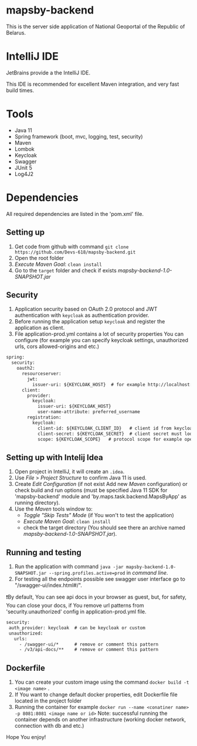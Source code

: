 # mapsby-backend

This is the server side application of National Geoportal of the Republic of Belarus.

# IntelliJ IDE

JetBrains provide a the IntelliJ IDE.

This IDE is recommended for excellent Maven integration, and very fast build times.

# Tools
 * Java 11
 * Spring framework (boot, mvc, logging, test, security)
 * Maven
 * Lombok
 * Keycloak
 * Swagger
 * JUnit 5
 * Log4J2

# Dependencies

All required dependencies are listed in the 'pom.xml' file.

## Setting up 
1. Get code from github with command `git clone https://github.com/Devs-618/mapsby-backend.git`
2. Open the root folder
3. *Execute Maven Goal*: `clean install`
4. Go to the `target` folder and check if exists *mapsby-backend-1.0-SNAPSHOT.jar*

## Security
1. Application security based on OAuth 2.0 protocol and JWT authentication with `keycloak` as authentication provider.
2. Before running the application setup `keycloak` and register the application as client.
3. File application-prod.yml contains a lot of security properties You can configure (for example you can specify keycloak settings, unauthorized urls, cors allowed-origins and etc.)
```html
spring:
  security:
    oauth2:
      resourceserver:
        jwt:
          issuer-uri: ${KEYCLOAK_HOST}  # for example http://localhost:8083/realms/gn
      client:
        provider:
          keycloak:
            issuer-uri: ${KEYCLOAK_HOST}
            user-name-attribute: preferred_username
        registration:
          keycloak:
            client-id: ${KEYCLOAK_CLIENT_ID}   # client id from keycloak for example maps-by-server-side
            client-secret: ${KEYCLOAK_SECRET}  # client secret must look like Rt1SJajgFzEpIDwrxoCuBi008jc4Jomv
            scope: ${KEYCLOAK_SCOPE}   # protocol scope for example openid

 ```
   
## Setting up with Intelij Idea
1. Open project in IntelliJ, it will create an `.idea`.
2. Use *File* > *Project Structure* to confirm Java 11 is used.
3. Create *Edit Configuration* (if not exist Add new *Maven* configuration) or check build and run options (must be specified Java 11 SDK for 'mapsby-backend' module and 'by.maps.task.backend.MapsByApp' as running directory).
4. Use the *Maven* tools window to:
   * *Toggle "Skip Tests" Mode* (if You won't to test the application)
   * *Execute Maven Goal*: `clean install`
   * check the target directory (You should see there an archive named *mapsby-backend-1.0-SNAPSHOT.jar*).
     
## Running and testing
1. Run the application with command `java -jar mapsby-backend-1.0-SNAPSHOT.jar --spring.profiles.active=prod` in *command line*.
2. For testing all the endpoints possible see swagger user interface go to "<hostname>/swagger-ui/index.html#/".

❗️By default, You can see api docs in your browser as guest, but, for safety, You can close your docs, if You remove url patterns from 'security.unauthorized' config in application-prod.yml file.
 ```html
 security:
  auth_provider: keycloak  # can be keycloak or custom
  unauthorized:
    urls:
      - /swagger-ui/*      # remove or comment this pattern
      - /v3/api-docs/**    # remove or comment this pattern
 ```

## Dockerfile
1. You can create your custom image using the command  `docker build -t <image name>` .
2. If You want to change default docker properties, edit Dockerfile file located in the project folder 
3. Running the container for example `docker run --name <conatiner name> -p 8081:8081 <image name or id>`
Note: successful running the container depends on another infrastructure (working docker network, connection with db and etc.)

Hope You enjoy!
